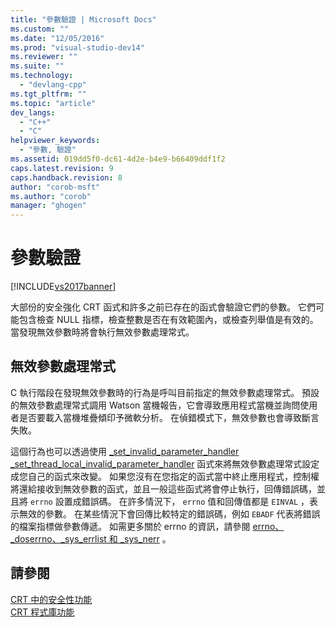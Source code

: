 ```yaml
---
title: "參數驗證 | Microsoft Docs"
ms.custom: ""
ms.date: "12/05/2016"
ms.prod: "visual-studio-dev14"
ms.reviewer: ""
ms.suite: ""
ms.technology: 
  - "devlang-cpp"
ms.tgt_pltfrm: ""
ms.topic: "article"
dev_langs: 
  - "C++"
  - "C"
helpviewer_keywords: 
  - "參數, 驗證"
ms.assetid: 019dd5f0-dc61-4d2e-b4e9-b66409ddf1f2
caps.latest.revision: 9
caps.handback.revision: 8
author: "corob-msft"
ms.author: "corob"
manager: "ghogen"
---
```

# 參數驗證
[!INCLUDE[vs2017banner](../assembler/inline/includes/vs2017banner.md)]

大部份的安全強化 CRT 函式和許多之前已存在的函式會驗證它們的參數。  它們可能包含檢查 NULL 指標，檢查整數是否在有效範圍內，或檢查列舉值是有效的。  當發現無效參數時將會執行無效參數處理常式。  
  
## 無效參數處理常式  
 C 執行階段在發現無效參數時的行為是呼叫目前指定的無效參數處理常式。  預設的無效參數處理常式調用 Watson 當機報告，它會導致應用程式當機並詢問使用者是否要載入當機堆疊傾印予微軟分析。  在偵錯模式下，無效參數也會導致斷言失敗。  
  
 這個行為也可以透過使用 [\_set\_invalid\_parameter\_handler \_set\_thread\_local\_invalid\_parameter\_handler](../c-runtime-library/reference/set-invalid-parameter-handler-set-thread-local-invalid-parameter-handler.md) 函式來將無效參數處理常式設定成您自己的函式來改變。  如果您沒有在您指定的函式當中終止應用程式，控制權將還給接收到無效參數的函式，並且一般這些函式將會停止執行，回傳錯誤碼，並且將 `errno` 設置成錯誤碼。  在許多情況下， `errno` 值和回傳值都是 `EINVAL` ，表示無效的參數。  在某些情況下會回傳比較特定的錯誤碼，例如 `EBADF` 代表將錯誤的檔案指標做參數傳遞。  如需更多關於 errno 的資訊，請參閱 [errno、\_doserrno、\_sys\_errlist 和 \_sys\_nerr](../c-runtime-library/errno-doserrno-sys-errlist-and-sys-nerr.md) 。  
  
## 請參閱  
 [CRT 中的安全性功能](../c-runtime-library/security-features-in-the-crt.md)   
 [CRT 程式庫功能](../c-runtime-library/crt-library-features.md)
